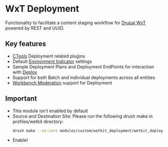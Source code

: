 WxT Deployment
==============
Functionality to facilitate a content staging workflow for [Drupal WxT][drupalwxt] powered by REST and UUID.

Key features
------------

* [CTools][ctools] Deployment related plugins
* Default [Environment Indicator][environment_indicator] settings
* Sample Deployment Plans and Deployment EndPoints for interaction with [Deploy][deploy]
* Support for both Batch and individual deployments across all entities
* [Workbench Moderation][workbench_moderation] support for Deployment

Important
---------

* This module isn't enabled by default
* Source and Destination Site: Please run the following drush make in profiles/wetkit directory:
  ```sh
  drush make --no-core modules/custom/wetkit_deployment/wetkit_deployment.make
  ```
* Enable!


<!-- Links Referenced -->

[ctools]:                       http://drupal.org/project/ctools
[deploy]:                       http://drupal.org/project/wetkit
[drupalwxt]:                    http://drupal.org/project/wetkit
[environment_indicator]:        http://drupal.org/project/environment_indicator
[workbench_moderation]:          http://drupal.org/project/workbench_moderation
